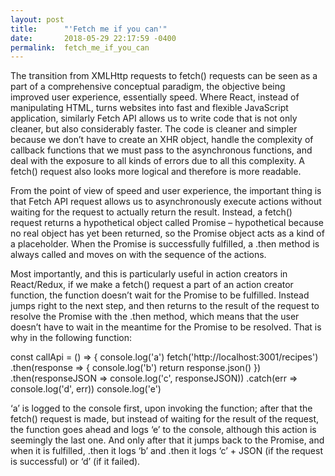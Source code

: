 ```yaml
---
layout: post
title:      "'Fetch me if you can'"
date:       2018-05-29 22:17:59 -0400
permalink:  fetch_me_if_you_can
---
```



The transition from XMLHttp requests to fetch() requests can be seen as a part of a comprehensive conceptual paradigm, the objective being improved user experience, essentially speed. Where React, instead of manipulating HTML, turns websites into fast and flexible JavaScript application, similarly Fetch API allows us to write code that is not only cleaner, but also considerably faster. The code is cleaner and simpler because we don’t have to create an XHR object, handle the complexity of callback functions that we must pass to the asynchronous functions, and deal with the exposure to all kinds of errors due to all this complexity. A fetch() request also looks more logical and therefore is more readable. 

From the point of view of speed and user experience, the important thing is that Fetch API request allows us to asynchronously execute actions without waiting for the request to actually return the result. Instead, a fetch() request returns a hypothetical object called Promise – hypothetical because no real object has yet been returned, so the Promise object acts as a kind of a placeholder. When the Promise is successfully fulfilled, a .then method is always called and moves on with the sequence of the actions. 

Most importantly, and this is particularly useful in action creators in React/Redux, if we make a fetch() request a part of an action creator function, the function doesn’t wait for the Promise to be fulfilled. Instead jumps right to the next step, and then returns to the result of the request to resolve the Promise with the .then method, which means that the user doesn’t have to wait in the meantime for the Promise to be resolved. That is why in the following function: 

  const callApi = () => {
	  console.log('a')
	  fetch('http://localhost:3001/recipes')
	    .then(response => {
	    console.log('b')
	    return response.json()
	    })
	    .then(responseJSON => console.log('c', responseJSON))
	    .catch(err => console.log('d', err))
	  console.log('e') 

‘a’ is logged to the console first, upon invoking the function; after that the fetch() request is made, but instead of waiting for the result of the request, the function goes ahead and logs ‘e’ to the console, although this action is seemingly the last one. And only after that it jumps back to the Promise, and when it is fulfilled, .then it logs ‘b’ and .then it logs ‘c’ + JSON (if the request is successful) or ‘d’ (if it failed). 

